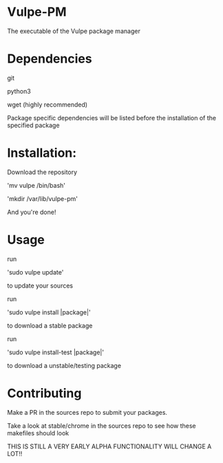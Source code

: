 # Vulpe-PM
The executable of the Vulpe package manager

# Dependencies

git

python3

wget (highly recommended)

Package specific dependencies will be listed before the installation of the specified package

# Installation:

Download the repository

'mv vulpe /bin/bash'

'mkdir /var/lib/vulpe-pm'

And you're done!

# Usage

run

'sudo vulpe update'

to update your sources

run

'sudo vulpe install |package|'

to download a stable package

run

'sudo vulpe install-test |package|'

to download a unstable/testing package

# Contributing

Make a PR in the sources repo to submit your packages.

Take a look at stable/chrome in the sources repo to see how these makefiles should look

THIS IS STILL A VERY EARLY ALPHA FUNCTIONALITY WILL CHANGE  A LOT!!
